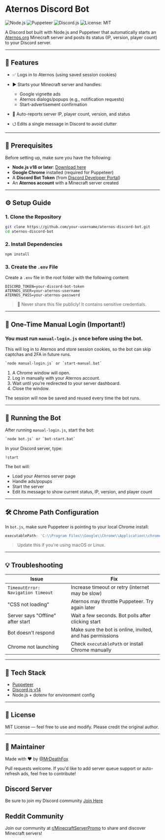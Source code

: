 # Aternos Discord Bot

![Node.js](https://img.shields.io/badge/Node.js-18%2B-brightgreen?logo=node.js)
![Puppeteer](https://img.shields.io/badge/Puppeteer-Automation-blue?logo=puppeteer)
![Discord.js](https://img.shields.io/badge/Discord.js-v14-purple?logo=discord)
![License: MIT](https://img.shields.io/badge/License-MIT-yellow.svg)

A Discord bot built with Node.js and Puppeteer that automatically starts an [Aternos.org](https://aternos.org) Minecraft server and posts its status (IP, version, player count) to your Discord server.

---

## 📌 Features

* ✅ Logs in to Aternos (using saved session cookies)
* ▶️ Starts your Minecraft server and handles:

  * Google vignette ads
  * Aternos dialogs/popups (e.g., notification requests)
  * Start-advertisement confirmation
* 🧠 Auto-reports server IP, player count, version, and status
* ⭯️ Edits a single message in Discord to avoid clutter

---

## 🧰 Prerequisites

Before setting up, make sure you have the following:

* **Node.js v18 or later**: [Download here](https://nodejs.org/)
* **Google Chrome** installed (required for Puppeteer)
* A **Discord Bot Token** (from [Discord Developer Portal](https://discord.com/developers/applications))
* An **Aternos account** with a Minecraft server created

---

## ⚙️ Setup Guide

### 1. Clone the Repository

```bash
git clone https://github.com/your-username/aternos-discord-bot.git
cd aternos-discord-bot
```

### 2. Install Dependencies

```bash
npm install
```

### 3. Create the `.env` File

Create a `.env` file in the root folder with the following content:

```env
DISCORD_TOKEN=your-discord-bot-token
ATERNOS_USER=your-aternos-username
ATERNOS_PASS=your-aternos-password
```

> 🔐 Never share this file publicly! It contains sensitive credentials.

---

## 🔑 One-Time Manual Login (Important!)

### You **must** run `manual-login.js` **once** before using the bot.

This will log in to Aternos and store session cookies, so the bot can skip captchas and 2FA in future runs.

```bash
`node manual-login.js` or `start-manual.bat`
```

1. A Chrome window will open.
2. Log in manually with your Aternos account.
3. Wait until you’re redirected to your server dashboard.
4. Close the window.

The session will now be saved and reused every time the bot runs.

---

## 🚀 Running the Bot

After running `manual-login.js`, start the bot:

```bash
`node bot.js` or `bot-start.bat`
```

In your Discord server, type:

```
!start
```

The bot will:

* Load your Aternos server page
* Handle ads/popups
* Start the server
* Edit its message to show current status, IP, version, and player count

---

## 🛠 Chrome Path Configuration

In `bot.js`, make sure Puppeteer is pointing to your local Chrome install:

```js
executablePath: 'C:\\Program Files\\Google\\Chrome\\Application\\chrome.exe',
```

> Update this if you're using macOS or Linux.

---

## 💡 Troubleshooting

| Issue                              | Fix                                                       |
| ---------------------------------- | --------------------------------------------------------- |
| `TimeoutError: Navigation timeout` | Increase timeout or retry (internet may be slow)          |
| "CSS not loading"                  | Aternos may throttle Puppeteer. Try again later           |
| Server says "Offline" after start  | Wait a few seconds. Bot polls after clicking start        |
| Bot doesn't respond                | Make sure the bot is online, invited, and has permissions |
| Chrome not launching               | Check `executablePath` or install Chrome manually         |

---

## 🧹 Tech Stack

* [Puppeteer](https://github.com/puppeteer/puppeteer)
* [Discord.js v14](https://discord.js.org)
* Node.js + dotenv for environment config

---

## 📜 License

MIT License — feel free to use and modify. Please credit the original author.

---

## 🤝 Maintainer

Made with ❤️ by [@MrDeathFox](https://github.com/MrDeathFox)

Pull requests welcome. If you'd like to add server queue support or auto-refresh ads, feel free to contribute!

## Discord Server
Be sure to join my Discord community [Join Here](https://discord.gg/mKMm5a5CCK)

## Reddit Community
Join our community at [r/MinecraftServerPromo](https://www.reddit.com/r/MinecraftServerPromo/) to share and discover Minecraft servers!
